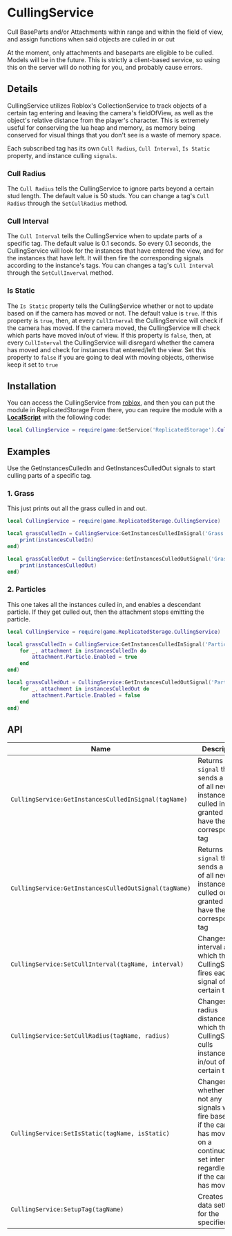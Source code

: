 # CullingService
Cull BaseParts and/or Attachments within range and within the field of view, and assign functions when said objects are culled in or out

At the moment, only attachments and baseparts are eligible to be culled. Models will be in the future.
This is strictly a client-based service, so using this on the server will do nothing for you, and probably cause errors.

## Details
CullingService utilizes Roblox's CollectionService to track objects of a certain tag entering and leaving the camera's fieldOfView, as well as the object's relative distance from the player's character. This is extremely useful for conserving the lua heap and memory, as memory being conserved for visual things that you don't see is a waste of memory space.

Each subscribed tag has its own `Cull Radius`, `Cull Interval`, `Is Static` property, and instance culling `signals`.

### **Cull Radius**

The `Cull Radius` tells the CullingService to ignore parts beyond a certain stud length. The default value is 50 studs. 
You can change a tag's `Cull Radius` through the `SetCullRadius` method.

### **Cull Interval**

The `Cull Interval` tells the CullingService when to update parts of a specific tag. The default value is 0.1 seconds. So every 0.1 seconds, the CullingService will look for the instances that have entered the view, and for the instances that have left. It will then fire the corresponding signals according to the instance's tags.
You can changes a tag's `Cull Interval` through the `SetCullInverval` method.

### **Is Static**

The `Is Static` property tells the CullingService whether or not to update based on if the camera has moved or not. The default value is `true`.
If this property is `true`, then, at every `CullInterval` the CullingService will check if the camera has moved. If the camera moved, the CullingService will check which parts have moved in/out of view.
If this property is `false`, then, at every `CullInterval` the CullingService will disregard whether the camera has moved and check for instances that entered/left the view.
Set this property to `false` if you are going to deal with moving objects, otherwise keep it set to `true`

## Installation
You can access the CullingService from [roblox](https://www.roblox.com/library/12498403225/CullingService-Module), and then you can put the module in ReplicatedStorage
From there, you can require the module with a **[LocalScript](https://create.roblox.com/docs/reference/engine/classes/LocalScript)** with the following code:

```lua
local CullingService = require(game:GetService('ReplicatedStorage').CullingService)
```

## Examples
Use the GetInstancesCulledIn and GetInstancesCulledOut signals to start culling parts of a specific tag.

### 1. Grass

This just prints out all the grass culled in and out.

```lua
local CullingService = require(game.ReplicatedStorage.CullingService)

local grassCulledIn = CullingService:GetInstancesCulledInSignal('Grass'):Connect(function(instancesCulledIn)
    print(instancesCulledIn)
end)

local grassCulledOut = CullingService:GetInstancesCulledOutSignal('Grass'):Connect(function(instancesCulledOut)
    print(instancesCulledOut)
end)

```
### 2. Particles

This one takes all the instances culled in, and enables a descendant particle. If they get culled out, then the attachment stops emitting the particle.

```lua
local CullingService = require(game.ReplicatedStorage.CullingService)

local grassCulledIn = CullingService:GetInstancesCulledInSignal('Particle'):Connect(function(instancesCulledIn)
    for _, attachment in instancesCulledIn do
        attachment.Particle.Enabled = true
    end
end)

local grassCulledOut = CullingService:GetInstancesCulledOutSignal('Particle'):Connect(function(instancesCulledOut)
    for _, attachment in instancesCulledOut do
        attachment.Particle.Enabled = false
    end
end)
```

## API

| Name | Description |
| ----- | ---------- |
| `CullingService:GetInstancesCulledInSignal(tagName)` | Returns a `signal` that sends a table of all new instances culled in, granted they have the corresponding tag |
| `CullingService:GetInstancesCulledOutSignal(tagName)` | Returns a `signal` that sends a table of all new instances culled out, granted they have the corresponding tag |
| `CullingService:SetCullInterval(tagName, interval)` | Changes the interval at which the CullingService fires each signal of a certain tag |
| `CullingService:SetCullRadius(tagName, radius)` | Changes the radius distance at which the CullingService culls instances in/out of a certain tag |
| `CullingService:SetIsStatic(tagName, isStatic)` | Changes whether or not any signals will fire based on if the camera has moved, or on a continuous set interval regardless of if the camera has moved |
| `CullingService:SetupTag(tagName)` | Creates new data settings for the specified tag |